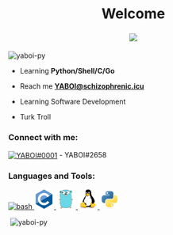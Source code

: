 <h1 align="center">
Welcome
 
  
</h1>

<h3 align="center"> <img src="https://cdn.discordapp.com/attachments/836221495457480737/934944719648206848/simplescreenrecorder-2022-01-23_23.54.32.gif" /> </h3>


<p align="left"> <img src="https://komarev.com/ghpvc/?username=yaboi-py&label=Profile%20views&color=0e75b6&style=flat" alt="yaboi-py" /> </p>


- Learning **Python/Shell/C/Go**

- Reach me **YABOI@schizophrenic.icu**

- Learning Software Development

- Turk Troll

<h3 align="left">Connect with me:</h3>
<p align="left">
<a href="https://discord.gg/8yjpAFsM9m" target="blank"><img align="center" src="https://raw.githubusercontent.com/rahuldkjain/github-profile-readme-generator/master/src/images/icons/Social/discord.svg" alt="YABOI#0001" height="30" width="40" /></a> - YABOI#2658
</p>

<h3 align="left">Languages and Tools:</h3>
<p align="left"> <a href="https://www.gnu.org/software/bash/" target="_blank" rel="noreferrer"> <img src="https://www.vectorlogo.zone/logos/gnu_bash/gnu_bash-icon.svg" alt="bash" width="40" height="40"/> </a> <a href="https://www.cprogramming.com/" target="_blank" rel="noreferrer"> <img src="https://raw.githubusercontent.com/devicons/devicon/master/icons/c/c-original.svg" alt="c" width="40" height="40"/> </a> <a href="https://golang.org" target="_blank" rel="noreferrer"> <img src="https://raw.githubusercontent.com/devicons/devicon/master/icons/go/go-original.svg" alt="go" width="40" height="40"/> </a> <a
href="https://www.linux.org/" target="_blank" rel="noreferrer"> <img src="https://raw.githubusercontent.com/devicons/devicon/master/icons/linux/linux-original.svg" alt="linux" width="40" height="40"/> </a> <a 
href="https://www.python.org" target="_blank" rel="noreferrer"> <img src="https://raw.githubusercontent.com/devicons/devicon/master/icons/python/python-original.svg" alt="python" width="40" height="40"/> </a> </p>


<p>&nbsp;<img align="center" src="https://github-readme-stats.vercel.app/api?username=yaboi-py&show_icons=true&locale=en" alt="yaboi-py" /></p>

